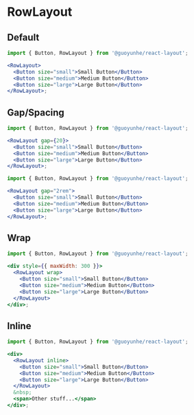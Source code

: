 # RowLayout

## Default

```jsx filename="Default"
import { Button, RowLayout } from '@guoyunhe/react-layout';

<RowLayout>
  <Button size="small">Small Button</Button>
  <Button size="medium">Medium Button</Button>
  <Button size="large">Large Button</Button>
</RowLayout>;
```

## Gap/Spacing

```jsx filename="Gap in pixels"
import { Button, RowLayout } from '@guoyunhe/react-layout';

<RowLayout gap={20}>
  <Button size="small">Small Button</Button>
  <Button size="medium">Medium Button</Button>
  <Button size="large">Large Button</Button>
</RowLayout>;
```

```jsx filename="Gap in other units"
import { Button, RowLayout } from '@guoyunhe/react-layout';

<RowLayout gap="2rem">
  <Button size="small">Small Button</Button>
  <Button size="medium">Medium Button</Button>
  <Button size="large">Large Button</Button>
</RowLayout>;
```

## Wrap

```jsx filename="Wrap"
import { Button, RowLayout } from '@guoyunhe/react-layout';

<div style={{ maxWidth: 300 }}>
  <RowLayout wrap>
    <Button size="small">Small Button</Button>
    <Button size="medium">Medium Button</Button>
    <Button size="large">Large Button</Button>
  </RowLayout>
</div>;
```

## Inline

```jsx filename="Inline"
import { Button, RowLayout } from '@guoyunhe/react-layout';

<div>
  <RowLayout inline>
    <Button size="small">Small Button</Button>
    <Button size="medium">Medium Button</Button>
    <Button size="large">Large Button</Button>
  </RowLayout>
  &nbsp;
  <span>Other stuff...</span>
</div>;
```
